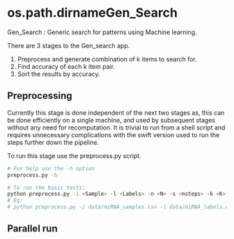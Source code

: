 os.path.dirnameGen_Search
==========

Gen_Search : Generic search for patterns using Machine learning.


There are 3 stages to the Gen_search app.
1. Preprocess and generate combination of k items to search for.
2. Find accuracy of each k item pair.
3. Sort the results by accuracy.


Preprocessing
-------------

Currently this stage is done independent of the next two stages as,
this can be done efficiently on a single machine, and used by subsequent
stages without any need for recomputation. It is trivial to run from a
shell script and requires unnecessary complications with the swift version
used to run the steps further down the pipeline.

To run this stage use the preprocess.py script.

```bash
# For help use the -h option
preprocess.py -h

# To run the basic tests:
python preprocess.py -i <Sample> -l <Labels> -n <N> -s <nsteps> -k <K> -m <method> -x <number of chunks> -f <output_prefix>
# Eg:
# python preprocess.py -i data/miRNA_samples.csv -l data/miRNA_labels.csv -n 2 -s 20 -k 5 -m 2 -x 100 -f output/miRNA
```

Parallel run
------------
